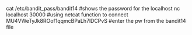 cat /etc/bandit_pass/bandit14 #shows the password for the localhost
nc localhost 30000  #using netcat function to connect
MU4VWeTyJk8ROof1qqmcBPaLh7lDCPvS  #enter the pw from the bandit14 file
